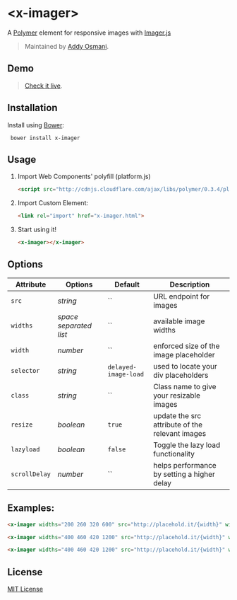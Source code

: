 # &lt;x-imager&gt;

A [Polymer](http://polymer-project.org) element for responsive images with [Imager.js](https://github.com/BBC-News/Imager.js/)

> Maintained by [Addy Osmani](https://github.com/addyosmani).

## Demo

> [Check it live](http://addyosmani.github.io/x-imager/index.html).

## Installation

Install using [Bower](http://bower.io):

```shell
 bower install x-imager
```

## Usage

1. Import Web Components' polyfill (platform.js)

    ```html
    <script src="http://cdnjs.cloudflare.com/ajax/libs/polymer/0.3.4/platform.js"></script>
    ```

2. Import Custom Element:

    ```html
    <link rel="import" href="x-imager.html">
    ```

3. Start using it!

    ```html
    <x-imager></x-imager>
    ```

## Options

Attribute  | Options                   | Default             | Description
---        | ---                       | ---                 | ---
`src`      | *string*                  | ``                  | URL endpoint for images
`widths`      | *space separated list*                  | ``                  | available image widths
`width`      | *number*                  | ``                  | enforced size of the image placeholder
`selector`      | *string*                  | `delayed-image-load`                  | used to locate your div placeholders
`class`      | *string*                  | ``                  | Class name to give your resizable images
`resize`      | *boolean*                  | `true`                  | update the src attribute of the relevant images
`lazyload`      | *boolean*                  | `false`                  | Toggle the lazy load functionality
`scrollDelay`      | *number*                  | ``                  | helps performance by setting a higher delay


## Examples:

```html
<x-imager widths="200 260 320 600" src="http://placehold.it/{width}" width="340"></x-imager>
```

```html
<x-imager widths="400 460 420 1200" src="http://placehold.it/{width}" width="500" class="img-replace" resize="false" className="imagered"></x-imager>
```

```html
<x-imager widths="400 460 420 1200" src="http://placehold.it/{width}" width="400" class="img-replace" resize="false" className="imagered" scrollDelay="100" lazyload="true"></x-imager>
```

## License

[MIT License](http://opensource.org/licenses/MIT)
